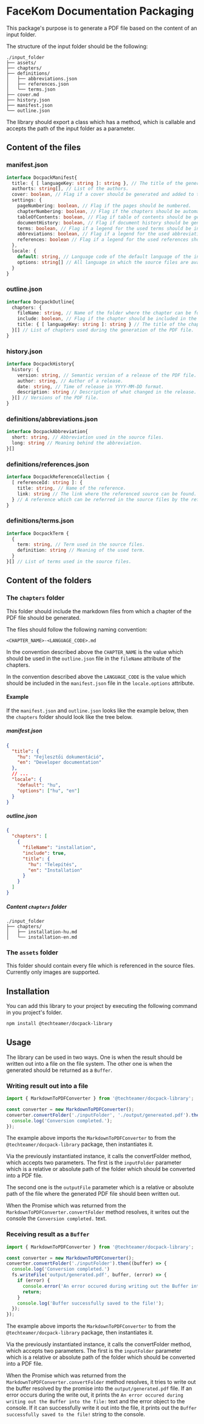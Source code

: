 FaceKom Documentation Packaging
===============================
This package's purpose is to generate a PDF file based on the content of an input folder.

The structure of the input folder should be the following:
```
./input_folder
├── assets/
├── chapters/
├── definitions/
│   ├── abbreviations.json
│   ├── references.json
│   └── terms.json
├── cover.md
├── history.json
├── manifest.json
└── outline.json
```

The library should export a class which has a method, which is callable and accepts the path of the input folder as a parameter.

## Content of the files
### manifest.json
```ts
interface DocpackManifest{
  title: { [ languageKey: string ]: string }, // The title of the generated PDF in different languages.
  authorts: string[], // List of the authors.
  cover: boolean, // Flag if a cover should be generated and added to the beginning of the generated PDF file.
  settings: {
    pageNumbering: boolean, // Flag if the pages should be numbered.
    chapterNumbering: boolean, // Flag if the chapters should be automatically numbered.
    tableOfContents: boolean, // Flag if table of contents should be generated to the beginning of the generated PDF file. It should be right after the cover page or the document history if it is included in the generated PDF file.
    documentHistory: boolean, // Flag if document history should be generated to the beginning of the generated PDF file. It should be right after the cover page.
    terms: boolean, // Flag if a legend for the used terms should be included in the generated PDF file. If it should be included, it have to be generated based on the `definitions/terms.json` file.
    abbreviations: boolean, // Flag if a legend for the used abbreviations should be included in the generated PDF file. If it should be included, it have to be generated based on the `definitions/abbreviations.json` file.
    references: boolean // Flag if a legend for the used references should be included in the generated PDF file. If it should be included, it have to be generated based on the `definitions/references.json` file.
  },
  locale: {
    default: string, // Language code of the default language of the input files.
    options: string[] // All language in which the source files are available and the PDFs will be generated.
  }
}
```

### outline.json
```ts
interface DocpackOutline{
  chapters: {
    fileName: string, // Name of the folder where the chapter can be found.
    include: boolean, // Flag if the chapter should be included in the generated PDF file or not.
    title: { [ languageKey: string ]: string } // The title of the chapter in different languages.
  }[] // List of chapters used during the generation of the PDF file.
}
```

### history.json
```ts
interface DocpackHistory{
  history: {
    version: string, // Semantic version of a release of the PDF file.
    author: string, // Author of a release.
    date: string, // Time of release in YYYY-MM-DD format.
    description: string // Description of what changed in the release.
  }[] // Versions of the PDF file.
}
```

### definitions/abbreviations.json
```ts
interface DocpackAbbreviation{
  short: string, // Abbreviation used in the source files.
  long: string // Meaning behind the abbreviation.
}[]
```

### definitions/references.json
```ts
interface DocpackReferenceCollection {
  [ referenceId: string ]: {
    title: string, // Name of the reference.
    link: string // The link where the referenced source can be found.
  } // A reference which can be referred in the source files by the referenceId.
}
```

### definitions/terms.json
```ts
interface DocpackTerm {
  {
    term: string, // Term used in the source files.
    definition: string // Meaning of the used term.
  }
}[] // List of terms used in the source files.
```

## Content of the folders
### The `chapters` folder
This folder should include the markdown files from which a chapter of the PDF file should be generated.

The files should follow the following naming convention:
```
<CHAPTER_NAME>-<LANGUAGE_CODE>.md
```

In the convention described above the `CHAPTER_NAME` is the value which should be used in the `outline.json` file in the `fileName` attribute of the chapters.

In the convention described above the `LANGUAGE_CODE` is the value which should be included in the `manifest.json` file in the `locale.options` attribute.

#### Example
If the `manifest.json` and `outline.json` looks like the example below, then the `chapters` folder should look like the tree below.

##### manifest.json
```json
{
  "title": {
    "hu": "Fejlesztői dokumentáció",
    "en": "Developer documentation"
  },
  // ...
  "locale": {
    "default": "hu",
    "options": ["hu", "en"]
  }
}
```

##### outline.json
```json
{
  "chapters": [
    {
      "fileName": "installation",
      "include": true,
      "title": {
        "hu": "Telepítés",
        "en": "Installation"
      }
    }
  ]
}
```

##### Content `chapters` folder
```
./input_folder
├── chapters/
│   ├── installation-hu.md
│   └── installation-en.md
```

### The `assets` folder
This folder should contain every file which is referenced in the source files. Currently only images are supported.

## Installation
You can add this library to your project by executing the following command in you project's folder.
```bash
npm install @techteamer/docpack-library
```

## Usage
The library can be used in two ways. One is when the result should be written out into a file on the file system. The other one is when the generated should be returned as a `Buffer`.

### Writing result out into a file
```ts
import { MarkdownToPDFConverter } from '@techteamer/docpack-library';

const converter = new MarkdownToPDFConverter();
converter.convertFolder('./inputFolder', './output/genereated.pdf').then(() => {
  console.log('Conversion completed.');
});
```

The example above imports the `MarkdownToPDFConverter` to from the `@techteamer/docpack-library` package, then instantiates it.

Via the previously instantiated instance, it calls the convertFolder method, which accepts two parameters. The first is the `inputFolder` parameter which is a relative or absolute path of the folder which should be converted into a PDF file.

The second one is the `outputFile` parameter which is a relative or absolute path of the file where the generated PDF file should been written out.

When the Promise which was returned from the `MarkdownToPDFConverter.convertFolder` method resolves, it writes out the console the `Conversion completed.` text.

### Receiving result as a `Buffer`
```ts
import { MarkdownToPDFConverter } from '@techteamer/docpack-library';

const converter = new MarkdownToPDFConverter();
converter.convertFolder('./inputFolder').then((buffer) => {
  console.log('Conversion completed.')
  fs.writeFile('output/generated.pdf', buffer, (error) => {
    if (error) {
      console.error('An error occured during writing out the Buffer into the file:', error);
      return;
    }
    console.log('Buffer successfully saved to the file!');
  });
});
```

The example above imports the `MarkdownToPDFConverter` to from the `@techteamer/docpack-library` package, then instantiates it.

Via the previously instantiated instance, it calls the convertFolder method, which accepts two parameters. The first is the `inputFolder` parameter which is a relative or absolute path of the folder which should be converted into a PDF file.

When the Promise which was returned from the `MarkdownToPDFConverter.convertFolder` method resolves, it tries to write out the buffer resolved by the promise into the `output/generated.pdf` file. If an error occurs during the write out, it prints the `An error occured during writing out the Buffer into the file:` text and the error object to the console. If it can successfully write it out into the file, it prints out the `Buffer successfully saved to the file!` string to the console.

